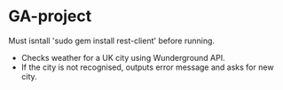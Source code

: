 GA-project
==========

Must isntall 'sudo gem install rest-client' before running.

- Checks weather for a UK city using Wunderground API. 
- If the city is not recognised, outputs error message and asks for new city.
